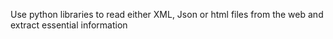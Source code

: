 Use python libraries to read either XML, Json or html files from the web and extract essential information
